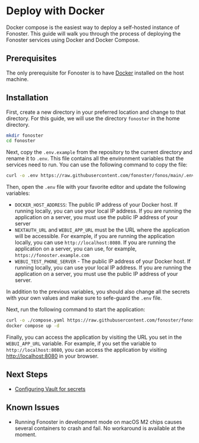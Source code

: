 # Deploy with Docker

Docker compose is the easiest way to deploy a self-hosted instance of Fonoster. This guide will walk you through the process of deploying the Fonoster services using Docker and Docker Compose.

## Prerequisites

The only prerequisite for Fonoster is to have [Docker](https://docs.docker.com/get-docker/) installed on the host machine.

## Installation

First, create a new directory in your preferred location and change to that directory. For this guide, we will use the directory `fonoster` in the home directory.

```bash
mkdir fonoster
cd fonoster
```

Next, copy the `.env.example` from the repository to the current directory and rename it to `.env`. This file contains all the environment variables that the services need to run. You can use the following command to copy the file:

```bash
curl -o .env https://raw.githubusercontent.com/fonoster/fonos/main/.env.example
```

Then, open the `.env` file with your favorite editor and update the following variables:

- `DOCKER_HOST_ADDRESS`: The public IP address of your Docker host. If running locally, you can use your local IP address. If you are running the application on a server, you must use the public IP address of your server
- `NEXTAUTH_URL` and `WEBUI_APP_URL` must be the URL where the application will be accessible. For example, if you are running the application locally, you can use `http://localhost:8080`. If you are running the application on a server, you can use, for example, `https://fonoster.example.com`
- `WEBUI_TEST_PHONE_SERVER` - The public IP address of your Docker host. If running locally, you can use your local IP address. If you are running the application on a server, you must use the public IP address of your server.

In addition to the previous variables, you should also change all the secrets with your own values and make sure to sefe-guard the `.env` file.

Next, run the following command to start the application:

```bash
curl -o ./compose.yaml https://raw.githubusercontent.com/fonoster/fonoster/main/compose.yaml
docker compose up -d
```

Finally, you can access the application by visiting the URL you set in the `WEBUI_APP_URL` variable. For example, if you set the variable to `http://localhost:8080`, you can access the application by visiting [http://localhost:8080](http://localhost:8080) in your browser.

## Next Steps

- [Configuring Vault for secrets](./configuring-vault.md)

## Known Issues

- Running Fonoster in development mode on macOS M2 chips causes several containers to crash and fail. No workaround is available at the moment.